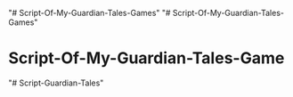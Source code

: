 "# Script-Of-My-Guardian-Tales-Games" 
"# Script-Of-My-Guardian-Tales-Games" 
# Script-Of-My-Guardian-Tales-Game 
"# Script-Guardian-Tales" 
